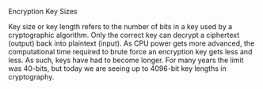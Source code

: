 Encryption Key Sizes

Key size or key length refers to the number of bits in a key used by a cryptographic algorithm. Only the correct key can decrypt a ciphertext (output) back into plaintext (input). As CPU power gets more advanced, the computational time required to brute force an encryption key gets less and less. As such, keys have had to become longer. For many years the limit was 40-bits, but today we are seeing up to 4096-bit key lengths in cryptography.
